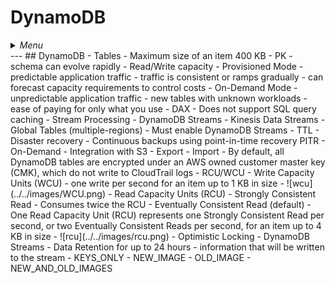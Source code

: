 # DynamoDB

<details>
 <summary><i>Menu</i></summary>

- [DynamoDB](#dynamodb)
</details>
---
## DynamoDB
- Tables
  - Maximum size of an item 400 KB
- PK
- schema can evolve rapidly
- Read/Write capacity
  - Provisioned Mode
    - predictable application traffic
    - traffic is consistent or ramps gradually
    - can forecast capacity requirements to control costs
  - On-Demand Mode
    - unpredictable application traffic
    - new tables with unknown workloads
    - ease of paying for only what you use
- DAX
  - Does not support SQL query caching
- Stream Processing
  - DynamoDB Streams
  - Kinesis Data Streams
- Global Tables (multiple-regions)
  - Must enable DynamoDB Streams
- TTL
- Disaster recovery
  - Continuous backups using point-in-time recovery PITR
  - On-Demand
- Integration with S3
  - Export
  - Import
- By default, all DynamoDB tables are encrypted under an AWS owned customer master key (CMK), which do not write to CloudTrail logs
- RCU/WCU
  - Write Capacity Units (WCU)
    - one write per second for an item up to 1 KB in size
    - ![wcu](../../images/WCU.png)
  - Read Capacity Units (RCU)
    - Strongly Consistent Read
      - Consumes twice the RCU
    - Eventually Consistent Read (default)
    - One Read Capacity Unit (RCU) represents one Strongly Consistent Read per second, or two Eventually Consistent Reads per second, for an item up to 4 KB in size
    - ![rcu](../../images/rcu.png)
- Optimistic Locking
- DynamoDB Streams
  - Data Retention for up to 24 hours
  - information that will be written to the stream
    - KEYS_ONLY
    - NEW_IMAGE
    - OLD_IMAGE
    - NEW_AND_OLD_IMAGES
